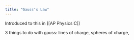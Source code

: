 ```yaml
---
title: "Gauss's Law"
---
```


Introduced to this in [[AP Physics C]]

3 things to do with gauss: lines of charge, spheres of charge, 